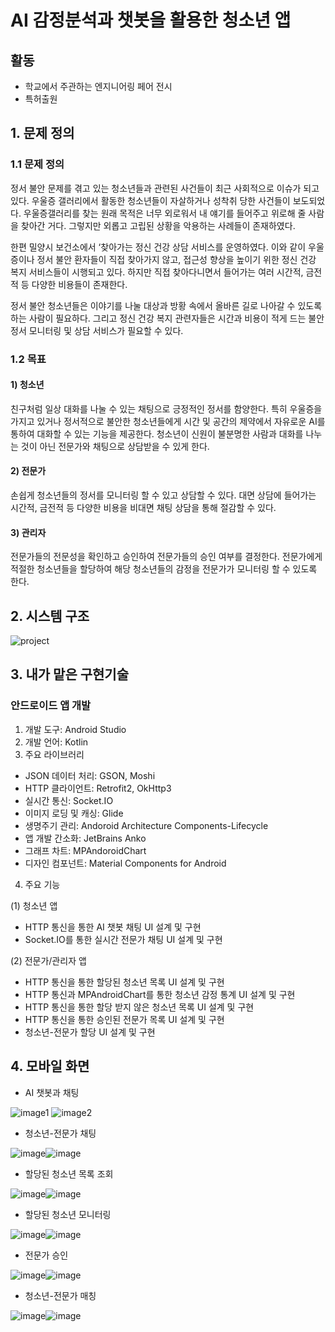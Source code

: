 # AI 감정분석과 챗봇을 활용한 청소년 앱

## 활동
* 학교에서 주관하는 엔지니어링 페어 전시
* 특허출원

## 1. 문제 정의
### 1.1 문제 정의
  정서 불안 문제를 겪고 있는 청소년들과 관련된 사건들이 최근 사회적으로 이슈가 되고 있다. 우울증 갤러리에서 활동한 청소년들이 자살하거나 성착취 당한 
 사건들이 보도되었다. 우울증갤러리를 찾는 원래 목적은 너무 외로워서 내 얘기를 들어주고 위로해 줄 사람을 찾아간 거다. 그렇지만 외롭고 고립된 상황을 악용하는 사례들이 존재하였다. 
  
  한편 밀양시 보건소에서 ‘찾아가는 정신 건강 상담 서비스를 운영하였다. 이와
 같이 우울증이나 정서 불안 환자들이 직접 찾아가지 않고, 접근성 향상을 높이기 위한 정신 건강 복지 서비스들이 시행되고 있다. 하지만 직접 찾아다니면서 들어가는 여러 시간적, 금전적 등 다양한 비용들이 존재한다.

 정서 불안 청소년들은 이야기를 나눌 대상과 방황 속에서 올바른 길로 나아갈 수 있도록 하는 사람이 필요하다. 그리고 정신 건강 복지 관련자들은 시간과 비용이 적게 드는 불안 정서 모니터링 및 상담 서비스가 필요할 수 있다.

### 1.2 목표
#### 1) 청소년
  친구처럼 일상 대화를 나눌 수 있는 채팅으로 긍정적인 정서를 함양한다. 
특히 우울증을 가지고 있거나 정서적으로 불안한 청소년들에게 시간 및 공간의 
제약에서 자유로운 AI를 통하여 대화할 수 있는 기능을 제공한다. 
청소년이 신원이 불분명한 사람과 대화를 나누는 것이 아닌 전문가와 채팅으로 
상담받을 수 있게 한다. 
#### 2) 전문가
  손쉽게 청소년들의 정서를 모니터링 할 수 있고 상담할 수 있다. 
대면 상담에 들어가는 시간적, 금전적 등 다양한 비용을 비대면 채팅 상담을 통해 절감할 수 있다. 
#### 3) 관리자
 전문가들의 전문성을 확인하고 승인하여 전문가들의 승인 여부를 결정한다.
전문가에게 적절한 청소년들을 할당하여 해당 청소년들의 감정을 전문가가 
모니터링 할 수 있도록 한다.

## 2. 시스템 구조
![project](https://github.com/junghyunsoo24/portfolio-teenager-emotion-prevent-app-teenagers/assets/117528532/75d01731-0d93-409c-b7a4-e44922f3af33)

## 3. 내가 맡은 구현기술
### 안드로이드 앱 개발
1) 개발 도구: Android Studio
2) 개발 언어: Kotlin
3) 주요 라이브러리
* JSON 데이터 처리: GSON, Moshi 
* HTTP 클라이언트: Retrofit2, OkHttp3 
* 실시간 통신: Socket.IO
* 이미지 로딩 및 캐싱: Glide 
* 생명주기 관리: Andoroid Architecture Components-Lifecycle 
* 앱 개발 간소화: JetBrains Anko 
* 그래프 차트: MPAndoroidChart
* 디자인 컴포넌트: Material Components for Android
4) 주요 기능
  
(1) 청소년 앱
* HTTP 통신을 통한 AI 챗봇 채팅 UI 설계 및 구현
* Socket.IO를 통한 실시간 전문가 채팅 UI 설계 및 구현
  
(2) 전문가/관리자 앱
* HTTP 통신을 통한 할당된 청소년 목록 UI 설계 및 구현
* HTTP 통신과 MPAndroidChart를 통한 청소년 감정 통계 UI 설계 및 구현
* HTTP 통신을 통한 할당 받지 않은 청소년 목록 UI 설계 및 구현
* HTTP 통신을 통한 승인된 전문가 목록 UI 설계 및 구현
* 청소년-전문가 할당 UI 설계 및 구현

## 4. 모바일 화면
* AI 챗봇과 채팅
  
![image1](https://github.com/junghyunsoo24/portfolio-teenager-emotion-prevent-app-teenagers/assets/117528532/8b26a108-1f7a-4daf-bbe3-4757867061af) ![image2](https://github.com/junghyunsoo24/portfolio-teenager-emotion-prevent-app-teenagers/assets/117528532/52561c89-7e45-4219-b786-40110788f8e5)

* 청소년-전문가 채팅
  
![image](https://github.com/junghyunsoo24/portfolio-teenager-emotion-prevent-app-teenagers/assets/117528532/0094f1a7-1615-484e-ae56-31bedb22910a)![image](https://github.com/junghyunsoo24/portfolio-teenager-emotion-prevent-app-teenagers/assets/117528532/7d7e11db-6b8b-48ce-bb90-9cbe108864ac)

* 할당된 청소년 목록 조회
  
![image](https://github.com/junghyunsoo24/portfolio-teenager-emotion-prevent-app-teenagers/assets/117528532/a61f2b50-32a1-4138-8963-bd8ef97ebdb7)![image](https://github.com/junghyunsoo24/portfolio-teenager-emotion-prevent-app-teenagers/assets/117528532/64bbcd6b-0277-4a33-9fcb-ee5f28065d00)

* 할당된 청소년 모니터링
  
![image](https://github.com/junghyunsoo24/portfolio-teenager-emotion-prevent-app-teenagers/assets/117528532/47e394de-0440-42e9-a984-de03ecdb10f0)![image](https://github.com/junghyunsoo24/portfolio-teenager-emotion-prevent-app-teenagers/assets/117528532/cc99807b-6297-444e-816e-54658d7603af)

* 전문가 승인

![image](https://github.com/junghyunsoo24/portfolio-teenager-emotion-prevent-app-teenagers/assets/117528532/2bb42ccb-5db2-435a-af2e-7b46741ca033)![image](https://github.com/junghyunsoo24/portfolio-teenager-emotion-prevent-app-teenagers/assets/117528532/9c0b1f0f-4270-42a3-8ac7-f47be91226c9)

* 청소년-전문가 매칭

![image](https://github.com/junghyunsoo24/portfolio-teenager-emotion-prevent-app-teenagers/assets/117528532/aed60fad-a0fb-4c97-bdf9-d86c3f723a01)![image](https://github.com/junghyunsoo24/portfolio-teenager-emotion-prevent-app-teenagers/assets/117528532/262ad7ac-91a6-4732-b4e0-4e73639071c4)
